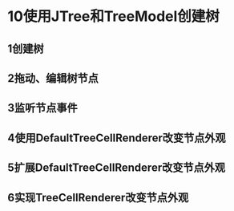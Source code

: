 ﻿# 10使用JTree和TreeModel创建树
## 1创建树
## 2拖动、编辑树节点
## 3监听节点事件
## 4使用DefaultTreeCellRenderer改变节点外观
## 5扩展DefaultTreeCellRenderer改变节点外观
## 6实现TreeCellRenderer改变节点外观




